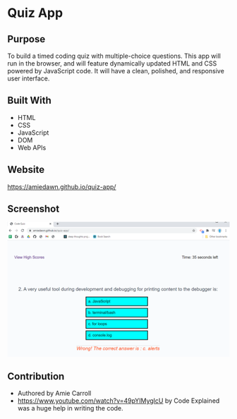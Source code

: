 # Quiz App

## Purpose
To build a timed coding quiz with multiple-choice questions. This app will run in the browser, and will feature dynamically updated HTML and CSS powered by JavaScript code. It will have a clean, polished, and responsive user interface.

## Built With
* HTML
* CSS
* JavaScript
* DOM
* Web APIs

## Website
https://amiedawn.github.io/quiz-app/

## Screenshot
![Screenshot](/assets/screenshot.png)

## Contribution
* Authored by Amie Carroll
* https://www.youtube.com/watch?v=49pYIMygIcU by Code Explained was a huge help in writing the code. 
